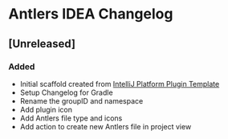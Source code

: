 <!-- Keep a Changelog guide -> https://keepachangelog.com -->

# Antlers IDEA Changelog

## [Unreleased]
### Added
- Initial scaffold created from [IntelliJ Platform Plugin Template](https://github.com/JetBrains/intellij-platform-plugin-template)
- Setup Changelog for Gradle
- Rename the groupID and namespace
- Add plugin icon
- Add Antlers file type and icons
- Add action to create new Antlers file in project view
